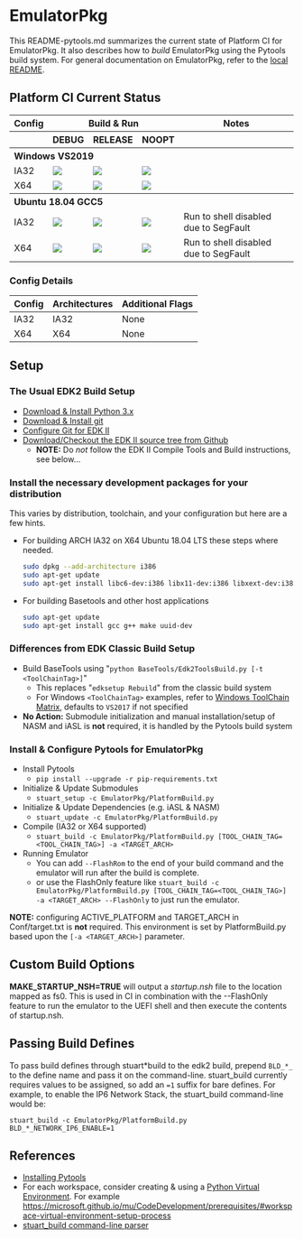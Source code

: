 # EmulatorPkg

This README-pytools.md summarizes the current state of Platform CI for EmulatorPkg.
It also describes how to _build_ EmulatorPkg using the Pytools build system.
For general documentation on EmulatorPkg, refer to the [local README](./README).

## Platform CI Current Status

<table>
  <tr>
    <th>Config</th>
    <th colspan="3">Build & Run</th>
    <th>Notes</th>
  </tr>
  <tr>
    <th></th>
    <th>DEBUG</th>
    <th>RELEASE</th>
    <th>NOOPT</th>
    <th></th>
  </tr>
  <tr>
    <th colspan="5" align="left">
    Windows VS2019
    </th>
  </tr>
  <tr>
    <td>IA32</td>
    <td>
      <a  href="https://dev.azure.com/tianocore/edk2-ci-play/_build/latest?definitionId=40&branchName=master">
      <img src="https://dev.azure.com/tianocore/edk2-ci-play/_apis/build/status/EmulatorPkg/EmulatorPkg%20Windows%20VS2019?branchName=master&jobName=Platform_CI&configuration=Platform_CI%20EmulatorPkg_IA32_DEBUG"/></a>
    </td>
    <td>
      <a  href="https://dev.azure.com/tianocore/edk2-ci-play/_build/latest?definitionId=40&branchName=master">
      <img src="https://dev.azure.com/tianocore/edk2-ci-play/_apis/build/status/EmulatorPkg/EmulatorPkg%20Windows%20VS2019?branchName=master&jobName=Platform_CI&configuration=Platform_CI%20EmulatorPkg_IA32_RELEASE"/></a>
    </td>
    <td>
      <a  href="https://dev.azure.com/tianocore/edk2-ci-play/_build/latest?definitionId=40&branchName=master">
      <img src="https://dev.azure.com/tianocore/edk2-ci-play/_apis/build/status/EmulatorPkg/EmulatorPkg%20Windows%20VS2019?branchName=master&jobName=Platform_CI&configuration=Platform_CI%20EmulatorPkg_IA32_NOOPT"/></a>
    </td>
    <td></td>
  </tr>
  <tr>
    <td>X64</td>
    <td>
      <a  href="https://dev.azure.com/tianocore/edk2-ci-play/_build/latest?definitionId=39&branchName=master">
      <img src="https://dev.azure.com/tianocore/edk2-ci-play/_apis/build/status/EmulatorPkg/EmulatorPkg%20Ubuntu%20GCC5?branchName=master&jobName=Platform_CI&configuration=Platform_CI%20EmulatorPkg_X64_DEBUG"/></a>
    </td>
    <td>
      <a  href="https://dev.azure.com/tianocore/edk2-ci-play/_build/latest?definitionId=39&branchName=master">
      <img src="https://dev.azure.com/tianocore/edk2-ci-play/_apis/build/status/EmulatorPkg/EmulatorPkg%20Ubuntu%20GCC5?branchName=master&jobName=Platform_CI&configuration=Platform_CI%20EmulatorPkg_X64_RELEASE"/></a>
    </td>
    <td>
      <a  href="https://dev.azure.com/tianocore/edk2-ci-play/_build/latest?definitionId=39&branchName=master">
      <img src="https://dev.azure.com/tianocore/edk2-ci-play/_apis/build/status/EmulatorPkg/EmulatorPkg%20Ubuntu%20GCC5?branchName=master&jobName=Platform_CI&configuration=Platform_CI%20EmulatorPkg_X64_NOOPT"/></a>
    </td>
    <td></td>
  </tr>
  <tr>
    <th colspan="5" align="left">
    Ubuntu 18.04 GCC5
    </th>
  </tr>
  <tr>
    <td>IA32</td>
    <td>
      <a  href="https://dev.azure.com/tianocore/edk2-ci-play/_build/latest?definitionId=39&branchName=master">
      <img src="https://dev.azure.com/tianocore/edk2-ci-play/_apis/build/status/EmulatorPkg/EmulatorPkg%20Ubuntu%20GCC5?branchName=master&jobName=Platform_CI&configuration=Platform_CI%20EmulatorPkg_IA32_DEBUG"/></a>
    </td>
    <td>
      <a  href="https://dev.azure.com/tianocore/edk2-ci-play/_build/latest?definitionId=39&branchName=master">
      <img src="https://dev.azure.com/tianocore/edk2-ci-play/_apis/build/status/EmulatorPkg/EmulatorPkg%20Ubuntu%20GCC5?branchName=master&jobName=Platform_CI&configuration=Platform_CI%20EmulatorPkg_IA32_RELEASE"/></a>
    </td>
    <td>
      <a  href="https://dev.azure.com/tianocore/edk2-ci-play/_build/latest?definitionId=39&branchName=master">
      <img src="https://dev.azure.com/tianocore/edk2-ci-play/_apis/build/status/EmulatorPkg/EmulatorPkg%20Ubuntu%20GCC5?branchName=master&jobName=Platform_CI&configuration=Platform_CI%20EmulatorPkg_IA32_NOOPT"/></a>
    </td>
    <td>Run to shell disabled due to SegFault</td>
  </tr>
  <tr>
    <td>X64</td>
    <td>
      <a  href="https://dev.azure.com/tianocore/edk2-ci-play/_build/latest?definitionId=39&branchName=master">
      <img src="https://dev.azure.com/tianocore/edk2-ci-play/_apis/build/status/EmulatorPkg/EmulatorPkg%20Ubuntu%20GCC5?branchName=master&jobName=Platform_CI&configuration=Platform_CI%20EmulatorPkg_X64_DEBUG"/></a>
    </td>
    <td>
      <a  href="https://dev.azure.com/tianocore/edk2-ci-play/_build/latest?definitionId=39&branchName=master">
      <img src="https://dev.azure.com/tianocore/edk2-ci-play/_apis/build/status/EmulatorPkg/EmulatorPkg%20Ubuntu%20GCC5?branchName=master&jobName=Platform_CI&configuration=Platform_CI%20EmulatorPkg_X64_RELEASE"/></a>
    </td>
    <td>
      <a  href="https://dev.azure.com/tianocore/edk2-ci-play/_build/latest?definitionId=39&branchName=master">
      <img src="https://dev.azure.com/tianocore/edk2-ci-play/_apis/build/status/EmulatorPkg/EmulatorPkg%20Ubuntu%20GCC5?branchName=master&jobName=Platform_CI&configuration=Platform_CI%20EmulatorPkg_X64_NOOPT"/></a>
    </td>
    <td>Run to shell disabled due to SegFault</td>
  </tr>
</table>

### Config Details

| Config       | Architectures      |Additional Flags |
| :----        | :-----             | :----           |
| IA32         | IA32               | None            |
| X64          | X64                | None            |

## Setup

### The Usual EDK2 Build Setup

- [Download & Install Python 3.x](https://www.python.org/downloads/)
- [Download & Install git](https://git-scm.com/download/)
- [Configure Git for EDK II](https://github.com/tianocore/tianocore.github.io/wiki/Windows-systems#github-help)
- [Download/Checkout the EDK II source tree from Github](https://github.com/tianocore/tianocore.github.io/wiki/Windows-systems#download)
  - **NOTE:** Do _not_ follow the EDK II Compile Tools and Build instructions, see below...

### Install the necessary development packages for your distribution

This varies by distribution, toolchain, and your configuration but here are a few hints.

- For building ARCH IA32 on X64 Ubuntu 18.04 LTS these steps where needed.

  ``` bash
  sudo dpkg --add-architecture i386
  sudo apt-get update
  sudo apt-get install libc6-dev:i386 libx11-dev:i386 libxext-dev:i386 lib32gcc-7-dev
  ```

- For building Basetools and other host applications

  ``` bash
  sudo apt-get update
  sudo apt-get install gcc g++ make uuid-dev

  ```

### Differences from EDK Classic Build Setup

- Build BaseTools using "`python BaseTools/Edk2ToolsBuild.py [-t <ToolChainTag>]`"
  - This replaces "`edksetup Rebuild`" from the classic build system
  - For Windows `<ToolChainTag>` examples, refer to [Windows ToolChain Matrix](https://github.com/tianocore/tianocore.github.io/wiki/Windows-systems-ToolChain-Matrix), defaults to `VS2017` if not specified
- **No Action:** Submodule initialization and manual installation/setup of NASM and iASL is **not** required, it is handled by the Pytools build system

### Install & Configure Pytools for EmulatorPkg

- Install Pytools
  - `pip install --upgrade -r pip-requirements.txt`
- Initialize & Update Submodules
  - `stuart_setup -c EmulatorPkg/PlatformBuild.py`
- Initialize & Update Dependencies (e.g. iASL & NASM)
  - `stuart_update -c EmulatorPkg/PlatformBuild.py`
- Compile (IA32 or X64 supported)
  - `stuart_build -c EmulatorPkg/PlatformBuild.py [TOOL_CHAIN_TAG=<TOOL_CHAIN_TAG>] -a <TARGET_ARCH>`
- Running Emulator
  - You can add `--FlashRom` to the end of your build command and the emulator will run after the build is complete.
  - or use the FlashOnly feature like `stuart_build -c EmulatorPkg/PlatformBuild.py [TOOL_CHAIN_TAG=<TOOL_CHAIN_TAG>] -a <TARGET_ARCH> --FlashOnly` to just run the emulator.

**NOTE:** configuring ACTIVE_PLATFORM and TARGET_ARCH in Conf/target.txt is __not__ required. This environment is set by PlatformBuild.py based upon the `[-a <TARGET_ARCH>]` parameter.

## Custom Build Options

**MAKE_STARTUP_NSH=TRUE** will output a _startup.nsh_ file to the location mapped as fs0. This is used in CI in combination with the --FlashOnly feature to run the emulator to the UEFI shell and then execute the contents of startup.nsh.

## Passing Build Defines

To pass build defines through stuart*build to the edk2 build, prepend `BLD_*_` to the define name and pass it on the command-line. stuart_build currently requires values to be assigned, so add an `=1` suffix for bare defines.
For example, to enable the IP6 Network Stack, the stuart_build command-line would be:

`stuart_build -c EmulatorPkg/PlatformBuild.py BLD_*_NETWORK_IP6_ENABLE=1`

## References

- [Installing Pytools](https://github.com/tianocore/edk2-pytool-extensions/blob/master/docs/using.md#installing)
- For each workspace, consider creating & using a [Python Virtual Environment](https://docs.python.org/3/library/venv.html). For example <https://microsoft.github.io/mu/CodeDevelopment/prerequisites/#workspace-virtual-environment-setup-process>
- [stuart_build command-line parser](https://github.com/tianocore/edk2-pytool-extensions/blob/56f6a7aee09995c2f22da4765e8b0a29c1cbf5de/edk2toolext/edk2_invocable.py#L109)
